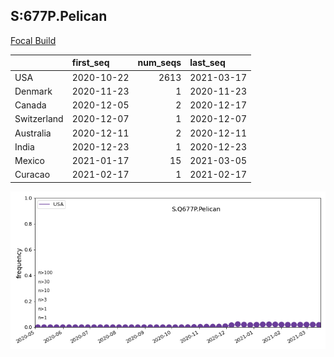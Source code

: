 

## S:677P.Pelican
[Focal Build](https://nextstrain.org/groups/neherlab/ncov/S.Q677P.Pelican?f_country=USA)

|             | first_seq   |   num_seqs | last_seq   |
|:------------|:------------|-----------:|:-----------|
| USA         | 2020-10-22  |       2613 | 2021-03-17 |
| Denmark     | 2020-11-23  |          1 | 2020-11-23 |
| Canada      | 2020-12-05  |          2 | 2020-12-17 |
| Switzerland | 2020-12-07  |          1 | 2020-12-07 |
| Australia   | 2020-12-11  |          2 | 2020-12-11 |
| India       | 2020-12-23  |          1 | 2020-12-23 |
| Mexico      | 2021-01-17  |         15 | 2021-03-05 |
| Curacao     | 2021-02-17  |          1 | 2021-02-17 |

![Overall trends S.Q677P.Pelican](/overall_trends_figures/overall_trends_S.Q677P.Pelican.png)